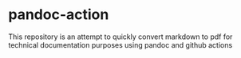 # pandoc-action
This repository is an attempt to quickly convert markdown to pdf for technical documentation purposes using pandoc and github actions

